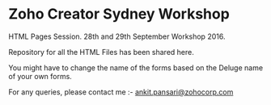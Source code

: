 # Zoho Creator Sydney Workshop

HTML Pages Session. 28th and 29th September Workshop 2016. 

Repository for all the HTML Files  has been shared here. 

You might have to change the name of the forms based on the Deluge name of your own forms.


For any queries, please contact me :- ankit.pansari@zohocorp.com
